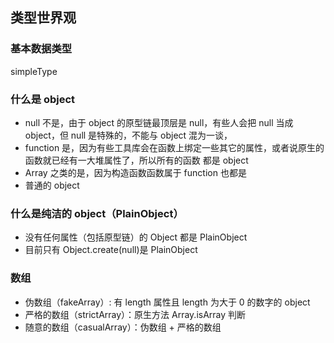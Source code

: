 ## 类型世界观

### 基本数据类型

simpleType

### 什么是 object

- null 不是，由于 object 的原型链最顶层是 null，有些人会把 null 当成 object，但 null 是特殊的，不能与 object 混为一谈，
- function 是，因为有些工具库会在函数上绑定一些其它的属性，或者说原生的函数就已经有一大堆属性了，所以所有的函数 都是 object
- Array 之类的是，因为构造函数函数属于 function 也都是
- 普通的 object

### 什么是纯洁的 object（PlainObject）

- 没有任何属性（包括原型链）的 Object 都是 PlainObject
- 目前只有 Object.create(null)是 PlainObject

### 数组

- 伪数组（fakeArray）: 有 length 属性且 length 为大于 0 的数字的 object
- 严格的数组（strictArray）：原生方法 Array.isArray 判断
- 随意的数组（casualArray）：伪数组 + 严格的数组
